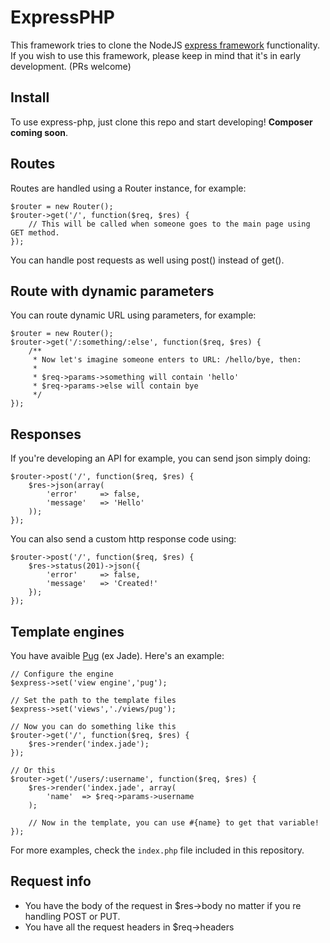 # ExpressPHP
This framework tries to clone the NodeJS [express framework](https://www.npmjs.com/package/express) functionality.
If you wish to use this framework, please keep in mind that it's in early development. (PRs welcome)

## Install
To use express-php, just clone this repo and start developing! **Composer coming soon**.

## Routes
Routes are handled using a Router instance, for example:

```
$router = new Router();
$router->get('/', function($req, $res) {
    // This will be called when someone goes to the main page using GET method.
});
```

You can handle post requests as well using post() instead of get().

## Route with dynamic parameters
You can route dynamic URL using parameters, for example:

```
$router = new Router();
$router->get('/:something/:else', function($req, $res) {
    /**
     * Now let's imagine someone enters to URL: /hello/bye, then:
     *
     * $req->params->something will contain 'hello'
     * $req->params->else will contain bye
     */
});
```

## Responses
If you're developing an API for example, you can send json simply doing:

```
$router->post('/', function($req, $res) {
	$res->json(array(
		'error'		=> false,
		'message'	=> 'Hello'
	));
});
```

You can also send a custom http response code using:

```
$router->post('/', function($req, $res) {
	$res->status(201)->json({
		'error'		=> false,
		'message'	=> 'Created!'
	});
});
```

## Template engines
You have avaible [Pug](https://pugjs.org) (ex Jade). Here's an example:

```
// Configure the engine
$express->set('view engine','pug');

// Set the path to the template files
$express->set('views','./views/pug');

// Now you can do something like this
$router->get('/', function($req, $res) {
	$res->render('index.jade');
});

// Or this
$router->get('/users/:username', function($req, $res) {
	$res->render('index.jade', array(
		'name'	=> $req->params->username
	);
	
	// Now in the template, you can use #{name} to get that variable!
});

```

For more examples, check the `index.php` file included in this repository.

## Request info
- You have the body of the request in $res->body no matter if you re handling POST or PUT.
- You have all the request headers in $req->headers
